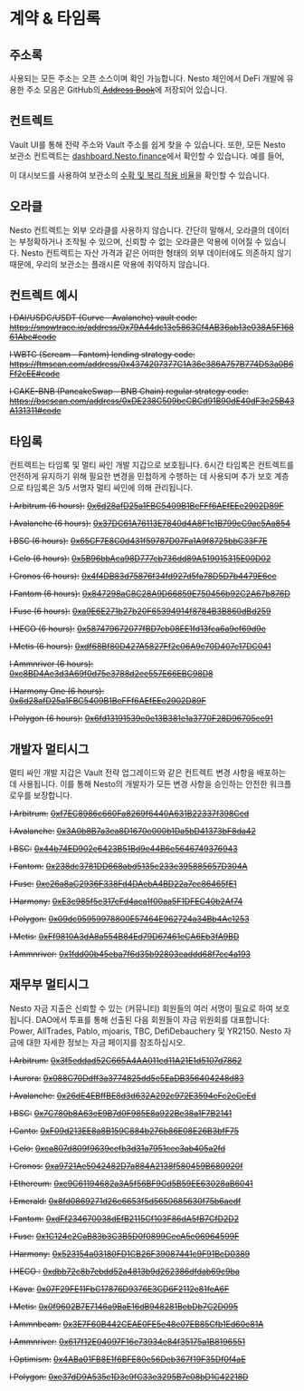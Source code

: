 # 계약 & 타임록

## 주소록     &#x20;

사용되는 모든 주소는 오픈 소스이며 확인 가능합니다. Nesto 체인에서 DeFi 개발에 유용한 주소 모음은 GitHub의[ ~~Address Book~~](https://github.com/beefyfinance/beefy-api/tree/master/packages/address-book)에 저장되어 있습니다.

## 컨트렉트

Vault UI를 통해 전략 주소와 Vault 주소를 쉽게 찾을 수 있습니다. 또한, 모든 Nesto 보관소 컨트렉트는 [dashboard.Nesto.finance](https://dashboard.beefy.finance/)에서 확인할 수 있습니다. 예를 들어,&#x20;

이 대시보드를 사용하여 보관소의 [수확 및 복리 적용 비율](https://github.com/beefyfinance/beefy-api/tree/master/packages/address-book)을 확인할 수 있습니다.

## 오라클

Nesto 컨트렉트는 외부 오라클를 사용하지 않습니다. 간단히 말해서, 오라클의 데이터는 부정확하거나 조작될 수 있으며, 신뢰할 수 없는 오라클은 악용에 이어질 수 있습니다. Nesto 컨트렉트는 자산 가격과 같은 어떠한 형태의 외부 데이터에도 의존하지 않기 때문에, 우리의 보관소는 플래시론 악용에 취약하지 않습니다.

## 컨트렉트 예시

~~l  DAI/USDC/USDT (Curve - Avalanche) vault code: https://snowtrace.io/address/0x79A44dc13e5863Cf4AB36ab13e038A5F16861Abc#code~~

~~l  WBTC (Scream - Fantom) lending strategy code: https://ftmscan.com/address/0x4374207377C1A36e386A757B774D53a0B6Ff2cEE#code~~

~~l  CAKE-BNB (PancakeSwap - BNB Chain) regular strategy code: https://bscscan.com/address/0xDE238C509bcCBCd91B90dE40dF3e25B43A131311#code~~

## 타임록

컨트렉트는 타임록 및 멀티 싸인 개발 ​​지갑으로 보호됩니다. 6시간 타임록은 컨트렉트를 안전하게 유지하기 위해 필요한 변경을 민첩하게 수행하는 데 사용되며 추가 보호 계층으로 타임록은 3/5 서명자 멀티 싸인에 의해 관리됩니다.

~~l  Arbitrum (6 hours):~~ [~~0x6d28afD25a1FBC5409B1BeFFf6AEfEEe2902D89F~~](https://arbiscan.io/address/0x6d28afD25a1FBC5409B1BeFFf6AEfEEe2902D89F)

~~l  Avalanche (6 hours):~~ [~~0x37DC61A76113E7840d4A8F1c1B799cC9ac5Aa854~~](https://snowtrace.io/address/0x37DC61A76113E7840d4A8F1c1B799cC9ac5Aa854)

~~l  BSC (6 hours):~~ [~~0x65CF7E8C0d431f59787D07Fa1A9f8725bbC33F7E~~](https://bscscan.com/address/0x65cf7e8c0d431f59787d07fa1a9f8725bbc33f7e)

~~l  Celo (6 hours):~~ [~~0x5B96bbAca98D777cb736dd89A519015315E00D02~~](https://explorer.celo.org/address/0x5B96bbAca98D777cb736dd89A519015315E00D02/transactions)

~~l  Cronos (6 hours):~~ [~~0x4f4DB83d75876f34fd927d5fa78D5D7b4479E6ce~~](https://cronoscan.com/address/0x4f4DB83d75876f34fd927d5fa78D5D7b4479E6ce)

~~l  Fantom (6 hours):~~ [~~0x847298aC8C28A9D66859E750456b92C2A67b876D~~](https://ftmscan.com/address/0x847298aC8C28A9D66859E750456b92C2A67b876D)

~~l  Fuse (6 hours):~~ [~~0xa9E6E271b27b20F65394914f8784B3B860dBd259~~](https://explorer.fuse.io/address/0xa9E6E271b27b20F65394914f8784B3B860dBd259/transactions)

~~l  HECO (6 hours):~~ [~~0x587479672077fBD7cb08EE1fd13fca6a9ef69d9e~~](https://hecoinfo.com/address/0x587479672077fBD7cb08EE1fd13fca6a9ef69d9e)

~~l  Metis (6 hours):~~ [~~0xdf68Bf80D427A5827Ff2c06A9c70D407e17DC041~~](https://andromeda-explorer.metis.io/address/0xdf68Bf80D427A5827Ff2c06A9c70D407e17DC041/transactions)

~~l  Ammnriver (6 hours):~~ [~~0xc8BD4Ae3d3A69f0d75e3788d2ee557E66EBC98D8~~](https://moonriver.moonscan.io/address/0xc8BD4Ae3d3A69f0d75e3788d2ee557E66EBC98D8)

~~l  Harmony One (6 hours):~~ [~~0x6d28afD25a1FBC5409B1BeFFf6AEfEEe2902D89F~~](https://explorer.harmony.one/address/0x6d28afd25a1fbc5409b1befff6aefeee2902d89f)

~~l  Polygon (6 hours):~~ [~~0x6fd13191539e0e13B381e1a3770F28D96705ce91~~](https://polygonscan.com/address/0x6fd13191539e0e13b381e1a3770f28d96705ce91)

&#x20;

## 개발자 멀티시그

멀티 싸인 개발 ​​지갑은 Vault 전략 업그레이드와 같은 컨트렉트 변경 사항을 배포하는 데 사용됩니다. 이를 통해 Nesto의 개발자가 모든 변경 사항을 승인하는 안전한 워크플로우를 보장합니다.

~~l  Arbitrum:~~ [~~0xf7EC8986c660Fa8269f6440A631B22337f398Ccd~~](https://gnosis-safe.io/app/arb1:0xf7EC8986c660Fa8269f6440A631B22337f398Ccd/)

~~l  Avalanche:~~ [~~0x3A0b8B7a3ea8D1670e000b1Da5bD41373bF8da42~~](https://gnosis-safe.io/app/avax:0x3A0b8B7a3ea8D1670e000b1Da5bD41373bF8da42/balances)

~~l  BSC:~~ [~~0x44b74ED902e6423B51Bd9e44B6e5646749376943~~](https://gnosis-safe.io/app/bnb:0x44b74ED902e6423B51Bd9e44B6e5646749376943/)

~~l  Fantom:~~ [~~0x238dc3781DD668abd5135e233e395885657D304A~~](https://safe.fantom.network/#/safes/0x238dc3781DD668abd5135e233e395885657D304A/)

~~l  Fuse:~~ [~~0xe26a8aC2936F338Fd4DAebA4BD22a7ec86465fE1~~](https://gnosis-safe.fuse.io/fuse:0xe26a8aC2936F338Fd4DAebA4BD22a7ec86465fE1/)

~~l  Harmony:~~ [~~0xE3c985f5e317eFd4aca1f00aa5F1DFEC40b2Af74~~](https://multisig.harmony.one/#/safes/0xE3c985f5e317eFd4aca1f00aa5F1DFEC40b2Af74/)

~~l  Polygon:~~ [~~0x09dc95959978800E57464E962724a34Bb4Ac1253~~](https://gnosis-safe.io/app/matic:0x09dc95959978800E57464E962724a34Bb4Ac1253/)

~~l  Metis:~~ [~~0xFf9810A3dA8a554B84Ed79D67461eCA6Eb3fA9BD~~](https://metissafe.tech/metis-andromeda:0xFf9810A3dA8a554B84Ed79D67461eCA6Eb3fA9BD/)

~~l  Ammnriver:~~ [~~0x1fdd00b45eba7f6d35b92803eaddd68f7cc4a193~~](https://multisig.moonbeam.network/mriver:0x1fdd00b45eba7f6d35b92803eaddd68f7cc4a193/)

&#x20;

## 재무부 멀티시그

Nesto 자금 지출은 신뢰할 수 있는 (커뮤니티) 회원들의 여러 서명이 필요로 하여 보호됩니다. DAO에서 투표를 통해 선출된 다음 회원들이 자금 위원회를 대표합니다: Power, AllTrades, Pablo, mjoaris, TBC, DefiDebauchery 및 YR2150. Nesto 자금에 대한 자세한 정보는 자금 페이지를 참조하십시오.

~~l  Arbitrum:~~ [~~0x3f5eddad52C665A4AA011cd11A21E1d5107d7862~~](https://gnosis-safe.io/app/arb1:0x3f5eddad52C665A4AA011cd11A21E1d5107d7862/balances)

~~l  Aurora:~~ [~~0x088C70Ddff3a3774825dd5e5EaDB356404248d83~~](https://app.safe.global/home?safe=aurora:0x088C70Ddff3a3774825dd5e5EaDB356404248d83)

~~l  Avalanche:~~ [~~0x26dE4EBffBE8d3d632A292c972E3594eFc2eCeEd~~](https://gnosis-safe.io/app/avax:0x26dE4EBffBE8d3d632A292c972E3594eFc2eCeEd/balances)

~~l  BSC:~~ [~~0x7C780b8A63eE9B7d0F985E8a922Be38a1F7B2141~~](https://gnosis-safe.io/app/bnb:0x7C780b8A63eE9B7d0F985E8a922Be38a1F7B2141/balances)

~~l  Canto:~~ [~~0xF09d213EE8a8B159C884b276b86E08E26B3bfF75~~](https://safe.neobase.one/canto:0xF09d213EE8a8B159C884b276b86E08E26B3bfF75/home)

~~l  Celo:~~ [~~0xca807d809f9639cefb3d31a7951cec3ab405a2fd~~](https://www.xdao.app/42220/dao/0xCA807D809f9639CEfb3d31a7951Cec3ab405a2fd)

~~l  Cronos:~~ [~~0xa9721Ae5042482D7a884A2138f580459B680920f~~](https://cronos-safe.org/cro:0xa9721Ae5042482D7a884A2138f580459B680920f/home)

~~l  Ethereum:~~ [~~0xc9C61194682a3A5f56BF9Cd5B59EE63028aB6041~~](https://gnosis-safe.io/app/eth:0xc9C61194682a3A5f56BF9Cd5B59EE63028aB6041/home)

~~l  Emerald:~~ [~~0x8fd0869271d26e6653f5d5650685630f75b6aedf~~](https://www.xdao.app/42262/dao/0x8FD0869271d26E6653f5d5650685630F75b6AEDf)

~~l  Fantom:~~ [~~0xdFf234670038dEfB2115Cf103F86dA5fB7CfD2D2~~](https://safe.fantom.network/#/safes/0xdFf234670038dEfB2115Cf103F86dA5fB7CfD2D2/balances)

~~l  Fuse:~~ [~~0x1C124c2CaB83b3C3B5D0f0899CeeA5e06964599F~~](https://gnosis-safe.fuse.io/fuse:0x1C124c2CaB83b3C3B5D0f0899CeeA5e06964599F/balances)

~~l  Harmony:~~ [~~0x523154a03180FD1CB26F39087441c9F91BcD0389~~](https://multisig.harmony.one/#/safes/0x523154a03180FD1CB26F39087441c9F91BcD0389/balances)

~~l  HECO :~~ [~~0xdbb72c8b7ebdd52a4813b9d262386dfdab69c9ba~~](https://www.xdao.app/128/dao/0xdbB72c8B7eBdD52A4813B9D262386dfDAB69c9bA)

~~l  Kava:~~ [~~0x07F29FE11FbC17876D9376E3CD6F2112e81feA6F~~](https://app.oryy.io/kava:0x07F29FE11FbC17876D9376E3CD6F2112e81feA6F/home)

~~l  Metis:~~ [~~0x0f9602B7E7146a9BaE16dB948281BebDb7C2D095~~](https://metissafe.tech/metis-andromeda:0x0f9602B7E7146a9BaE16dB948281BebDb7C2D095/balances)

~~l  Ammnbeam:~~ [~~0x3E7F60B442CEAE0FE5e48e07EB85Cfb1Ed60e81A~~](https://multisig.moonbeam.network/mbeam:0x3E7F60B442CEAE0FE5e48e07EB85Cfb1Ed60e81A/home)

~~l  Ammnriver:~~ [~~0x617f12E04097F16e73934e84f35175a1B8196551~~](https://multisig.moonbeam.network/mriver:0x617f12E04097F16e73934e84f35175a1B8196551/balances)

~~l  Optimism:~~ [~~0x4ABa01FB8E1f6BFE80c56Deb367f19F35Df0f4aE~~](https://gnosis-safe.io/app/oeth:0x4ABa01FB8E1f6BFE80c56Deb367f19F35Df0f4aE/home)

~~l  Polygon:~~ [~~0xe37dD9A535c1D3c9fC33e3295B7e08bD1C42218D~~](https://gnosis-safe.io/app/matic:0xe37dD9A535c1D3c9fC33e3295B7e08bD1C42218D/balances)


